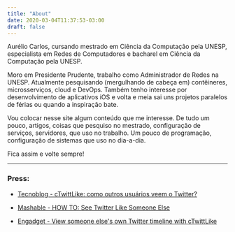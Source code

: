 ```yaml
---
title: "About"
date: 2020-03-04T11:37:53-03:00
draft: false
---
```


Aurélio Carlos, cursando mestrado em Ciência da Computação pela UNESP, especialista em Redes de Computadores e bacharel em Ciência da Computação pela UNESP.

Moro em Presidente Prudente, trabalho como Administrador de Redes na UNESP. Atualmente pesquisando (mergulhando de cabeça em) contêineres, microsserviços, cloud e DevOps. Também tenho interesse por desenvolvimento de aplicativos iOS e volta e meia sai uns projetos paralelos de férias ou quando a inspiração bate.

Vou colocar nesse site algum conteúdo que me interesse. De tudo um pouco, artigos, coisas que pesquiso no mestrado, configuração de serviços, servidores, que uso no trabalho. Um pouco de programação, configuração de sistemas que uso no dia-a-dia.

Fica assim e volte sempre!


---


### Press:
- [Tecnoblog - cTwittLike: como outros usuários veem o Twitter?](https://www1.tecnoblog.net/2009/ctwittlike-como-outros-usuarios-veem-o-twitter/ "Tecnoblog - cTwittLike: como outros usuários veem o Twitter?")

- [Mashable - HOW TO: See Twitter Like Someone Else](https://mashable.com/2009/08/18/ctwitterlike/ "Mashable - HOW TO: See Twitter Like Someone Else")

- [Engadget - View someone else's own Twitter timeline with cTwittLike](https://www.engadget.com/2014-10-08-view-someone-elses-own-twitter-timeline-with-ctwittlike.html "Mashable - HOW TO: See Twitter Like Someone Else")
